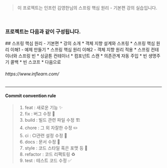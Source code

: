 >이 프로젝트는 인프런 김영한님의 스프링 핵심 원리 - 기본편 강의 실습입니다.
<br>
<h3> 프로젝트는 다음과 같이 구성됩니다.</h3>
## 스프링 핵심 원리 - 기본편
* 강의 소개
* 객체 지향 설계와 스프링
* 스프링 핵심 원리 이해1 - 예제 만들기
* 스프링 핵심 원리 이해2 - 객체 지향 원리 적용
* 스프링 컨테이너와 스프링 빈
* 싱글톤 컨테이너
* 컴포넌트 스캔
* 의존관계 자동 주입
* 빈 생명주기 콜백
* 빈 스코프
* 다음으로
<h6>https://www.inflearn.com/</h6>

---

<h4>Commit convention rule</h4>

> 1. feat : 새로운 기능 ✨
> 2. fix : 버그 수정 🐛
> 3. build : 빌드 관련 파일 수정 🏗️
> 4. chore : 그 외 자잘한 수정 ✏️
> 5. ci : CI관련 설정 수정 👷
> 6. docs : 문서 수정 📝
> 7. style : 코드 스타일 혹은 포맷 등 💄
> 8. refactor :  코드 리팩토링 ♻️
> 9. test : 테스트 코드 수정 ✅